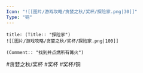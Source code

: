 ```yaml
---
Icon: "![[图片/游戏攻略/贪婪之秋/奖杯/探险家.png|30]]"
Type: "铜"
---
```

```ad-common-bronze-trophy
title: (Title:: "探险家")
![[图片/游戏攻略/贪婪之秋/奖杯/探险家.png|100]]

(Comment:: "找到并点燃所有篝火")
```

#贪婪之秋/奖杯 #奖杯 #奖杯/铜
